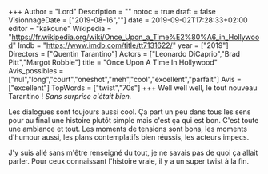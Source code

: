 +++
Author = "Lord"
Description = ""
notoc = true
draft = false
VisionnageDate = ["2019-08-16",""]
date = 2019-09-02T17:28:33+02:00
editor = "kakoune"
Wikipedia = "https://fr.wikipedia.org/wiki/Once_Upon_a_Time%E2%80%A6_in_Hollywood"
Imdb = "https://www.imdb.com/title/tt7131622/"
year = ["2019"]
Directors = ["Quentin Tarantino"]
Actors = ["Leonardo DiCaprio","Brad Pitt","Margot Robbie"]
title = "Once Upon A Time In Hollywood"
Avis_possibles = ["nul","long","court","oneshot","meh","cool","excellent","parfait"]
Avis = ["excellent"] 
TopWords = ["twist","70s"]
+++
Well well well, le tout nouveau Tarantino !
*Sans surprise c'était bien.*

Les dialogues sont toujours aussi cool.
Ça part un peu dans tous les sens pour au final une histoire plutôt simple mais c'est ça qui est bon.
C'est toute une ambiance et tout.
Les moments de tensions sont bons, les moments d'humour aussi, les plans contemplatifs bien réussis, les acteurs impecs.

J'y suis allé sans m'être renseigné du tout, je ne savais pas de quoi ça allait parler.
Pour ceux connaissant l'histoire vraie, il y a un super twist à la fin.

